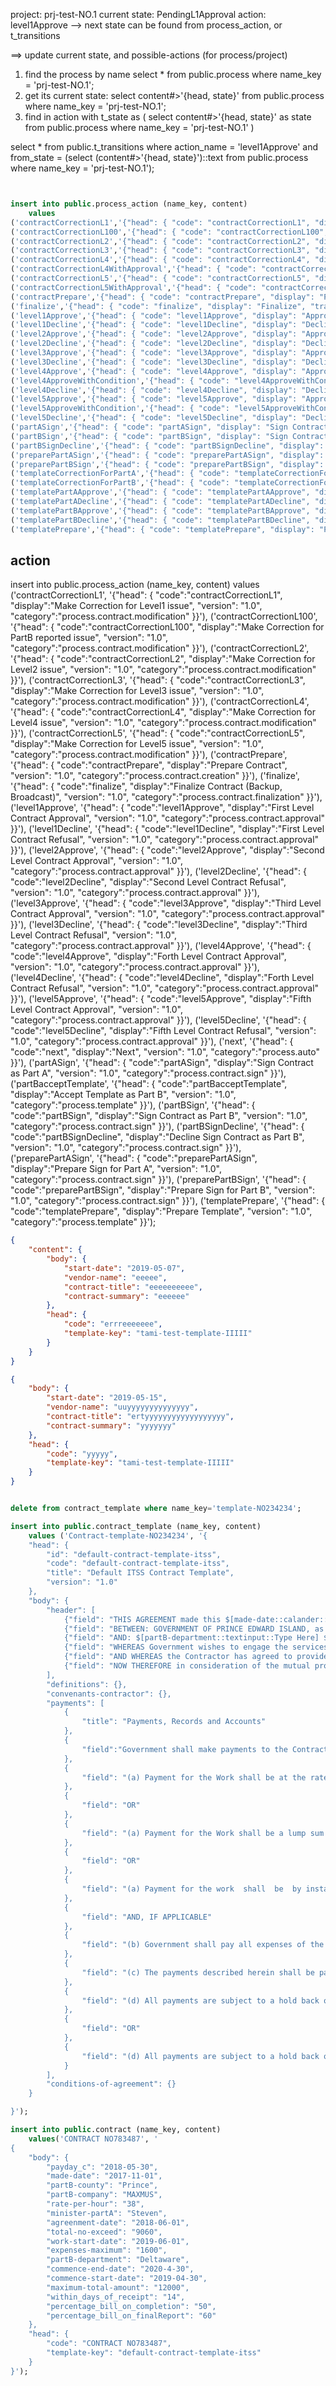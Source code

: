 

project:    prj-test-NO.1
current state:      PendingL1Approval
action:     level1Approve
--> next state can be found from process_action, or t_transitions

==> update current state, and possible-actions (for process/project)


1. find the process by name
    select * from public.process where name_key = 'prj-test-NO.1';
2. get its current state: 
    select content#>'{head, state}' from public.process where name_key = 'prj-test-NO.1';
3. find in action
   with t_state as (
       select content#>'{head, state}' as state from public.process where name_key = 'prj-test-NO.1'
   )

select * 
	from public.t_transitions 
	where action_name = 'level1Approve' 
		and from_state = (select (content#>'{head, state}')::text from public.process where name_key = 'prj-test-NO.1');
		


~~~sql


insert into public.process_action (name_key, content)
    values
('contractCorrectionL1','{"head": { "code": "contractCorrectionL1", "display": "Contract Correction L1", "transformations": [{ "from": "contractPendingCorrection", "to": "contractCorrectedL1Issue"}], "ui_actions": ["contract.ru"], "category": "Process.Contract.Prepare", "version": "1.0.0"}}'),
('contractCorrectionL100','{"head": { "code": "contractCorrectionL100", "display": "Contract Correction for Part B", "transformations": [{ "from": "contractPendingCorrectionL100Issue", "to": "contractCorrectedL100Issue"}], "ui_actions": ["contract.ru"], "category": "Process.Contract.Prepare", "version": "1.0.0"}}'),
('contractCorrectionL2','{"head": { "code": "contractCorrectionL2", "display": "Contract Correction L2", "transformations": [{ "from": "contractPendingCorrectionL2Issue", "to": "contractCorrectedL2Issue"}], "ui_actions": ["contract.ru"], "category": "Process.Contract.Prepare", "version": "1.0.0"}}'),
('contractCorrectionL3','{"head": { "code": "contractCorrectionL3", "display": "Contract Correction L3", "transformations": [{ "from": "contractPendingCorrectionL3Issue", "to": "contractCorrectedL3Issue"}], "ui_actions": ["contract.ru"], "category": "Process.Contract.Prepare", "version": "1.0.0"}}'),
('contractCorrectionL4','{"head": { "code": "contractCorrectionL4", "display": "Contract Correction L4", "transformations": [{ "from": "contractPendingCorrectionL4Issue", "to": "contractCorrectedL4Issue"}], "ui_actions": ["contract.ru"], "category": "Process.Contract.Prepare", "version": "1.0.0"}}'),
('contractCorrectionL4WithApproval','{"head": { "code": "contractCorrectionL4WithApproval", "display": "Contract Correction L4 Pre-Approved", "transformations": [{ "from": "contractPendingCorrectionL4IssueWithApproval", "to": "contractCorrectedL4IssueWithApproval"}], "ui_actions": ["contract.ru"], "category": "Process.Contract.Prepare", "version": "1.0.0"}}'),
('contractCorrectionL5','{"head": { "code": "contractCorrectionL5", "display": "Contract Correction L5", "transformations": [{ "from": "contractPendingCorrectionL5Issue", "to": "contractCorrectedL5Issue"}], "ui_actions": ["contract.ru"], "category": "Process.Contract.Prepare", "version": "1.0.0"}}'),
('contractCorrectionL5WithApproval','{"head": { "code": "contractCorrectionL5WithApproval", "display": "Contract Correction L5 Pre-Approved", "transformations": [{ "from": "contractPendingCorrectionL5IssueWithApproval", "to": "contractCorrectedL5IssueWithApproval"}], "ui_actions": ["contract.ru"], "category": "Process.Contract.Prepare", "version": "1.0.0"}}'),
('contractPrepare','{"head": { "code": "contractPrepare", "display": "Prepare Contract", "transformations": [{ "from": "contractPreparing", "to": "contractPrepared"}], "ui_actions": ["contract.cru"], "category": "Process.Contract.Prepare", "version": "1.0.0"}}'),
('finalize','{"head": { "code": "finalize", "display": "Finalize", "transformations": [{ "from": "Finalizing", "to": "Finalized"}], "ui_actions": ["contract.finalize"], "category": "Process.Contract.Finalize", "version": "1.0.0"}}'),
('level1Approve','{"head": { "code": "level1Approve", "display": "Approve as Level 1 staff", "transformations": [{ "from": "PendingL1Approval", "to": "level1Approved"}], "ui_actions": ["contract.approve"], "category": "Process.Contract.Approval", "version": "1.0.0"}}'),
('level1Decline','{"head": { "code": "level1Decline", "display": "Decline as Level 1 staff", "transformations": [{ "from": "PendingL1Approval", "to": "level1Declined"}], "ui_actions": ["contract.decline"], "category": "Process.Contract.Approval", "version": "1.0.0"}}'),
('level2Approve','{"head": { "code": "level2Approve", "display": "Approve as Level 2 staff", "transformations": [{ "from": "PendingL2Approval", "to": "level2Approved"}], "ui_actions": ["contract.approve"], "category": "Process.Contract.Approval", "version": "1.0.0"}}'),
('level2Decline','{"head": { "code": "level2Decline", "display": "Decline as Level 2 staff", "transformations": [{ "from": "PendingL2Approval", "to": "level2Declined"}], "ui_actions": ["contract.decline"], "category": "Process.Contract.Approval", "version": "1.0.0"}}'),
('level3Approve','{"head": { "code": "level3Approve", "display": "Approve as Level 3 staff", "transformations": [{ "from": "PendingL3Approval", "to": "level3Approved"}], "ui_actions": ["contract.approve"], "category": "Process.Contract.Approval", "version": "1.0.0"}}'),
('level3Decline','{"head": { "code": "level3Decline", "display": "Decline as Level 3 staff", "transformations": [{ "from": "PendingL3Approval", "to": "level3Declined"}], "ui_actions": ["contract.decline"], "category": "Process.Contract.Approval", "version": "1.0.0"}}'),
('level4Approve','{"head": { "code": "level4Approve", "display": "Approve as Level 4 staff", "transformations": [{ "from": "PendingL4Approval", "to": "level4Approved"}], "ui_actions": ["contract.approve"], "category": "Process.Contract.Approval", "version": "1.0.0"}}'),
('level4ApproveWithCondition','{"head": { "code": "level4ApproveWithCondition", "display": "Conditional Approve as Level 4 staff", "transformations": [{ "from": "PendingL4Approval", "to": "contractPendingCorrectionL4IssueWithApproval"}], "ui_actions": ["contract.conditonalApprove"], "category": "Process.Contract.Approval", "version": "1.0.0"}}'),
('level4Decline','{"head": { "code": "level4Decline", "display": "Decline as Level 4 staff", "transformations": [{ "from": "PendingL4Approval", "to": "level4Declined"}], "ui_actions": ["contract.decline"], "category": "Process.Contract.Approval", "version": "1.0.0"}}'),
('level5Approve','{"head": { "code": "level5Approve", "display": "Approve as Level 5 staff", "transformations": [{ "from": "PendingL5Approval", "to": "level5Approved"}], "ui_actions": ["contract.approve"], "category": "Process.Contract.Approval", "version": "1.0.0"}}'),
('level5ApproveWithCondition','{"head": { "code": "level5ApproveWithCondition", "display": "Conditional Approve as Level 5 staff", "transformations": [{ "from": "PendingL5Approval", "to": "contractPendingCorrectionL5IssueWithApproval"}], "ui_actions": ["contract.conditonalApprove"], "category": "Process.Contract.Approval", "version": "1.0.0"}}'),
('level5Decline','{"head": { "code": "level5Decline", "display": "Decline as Level 5 staff", "transformations": [{ "from": "PendingL5Approval", "to": "level5Declined"}], "ui_actions": ["contract.decline"], "category": "Process.Contract.Approval", "version": "1.0.0"}}'),
('partASign','{"head": { "code": "partASign", "display": "Sign Contract as Part A", "transformations": [{ "from": "PendingPartASign", "to": "PartASigned"}], "ui_actions": ["contract.sign"], "category": "Process.Contract.Sign", "version": "1.0.0"}}'),
('partBSign','{"head": { "code": "partBSign", "display": "Sign Contract as Part B", "transformations": [{ "from": "PendingPartBSign", "to": "PartBSigned"}], "ui_actions": ["contract.sign"], "category": "Process.Contract.Sign", "version": "1.0.0"}}'),
('partBSignDecline','{"head": { "code": "partBSignDecline", "display": "Decline Sign Contract as Part B", "transformations": [{ "from": "PendingPartBSign", "to": "PartBDeclined"}], "ui_actions": ["contract.declineSign"], "category": "Process.Contract.Sign", "version": "1.0.0"}}'),
('preparePartASign','{"head": { "code": "preparePartASign", "display": "Prepare Part A Sign", "transformations": [{ "from": "PreparingPartASign", "to": "PendingPartASign"}], "ui_actions": ["contract.prepareSign"], "category": "Process.Contract.Sign", "version": "1.0.0"}}'),
('preparePartBSign','{"head": { "code": "preparePartBSign", "display": "Prepare Part B Sign", "transformations": [{ "from": "PreparingPartBSign", "to": "PendingPartBSign"}], "ui_actions": ["contract.prepareSign"], "category": "Process.Contract.Sign", "version": "1.0.0"}}'),
('templateCorrectionForPartA','{"head": { "code": "templateCorrectionForPartA", "display": "Template Correction for Part A", "transformations": [{ "from": "pendingTemplateCorrectionFromPartA", "to": "templateCorrectedForPartA"}], "ui_actions": ["template.ru"], "category": "Process.Template.Prepare", "version": "1.0.0"}}'),
('templateCorrectionForPartB','{"head": { "code": "templateCorrectionForPartB", "display": "Template Correction for Part B", "transformations": [{ "from": "pendingTemplateCorrectionFromPartB", "to": "templateCorrectedForPartB"}], "ui_actions": ["template.ru"], "category": "Process.Template.Prepare", "version": "1.0.0"}}'),
('templatePartAApprove','{"head": { "code": "templatePartAApprove", "display": "Approve Template as Part A", "transformations": [{ "from": "templatePendingApprovalBySupervisor", "to": "templatePartAApproved"}], "ui_actions": ["template.approve"], "category": "Process.Template.Prepare", "version": "1.0.0"}}'),
('templatePartADecline','{"head": { "code": "templatePartADecline", "display": "Decline Template as Part A", "transformations": [{ "from": "templatePendingApprovalBySupervisor", "to": "templatePartADeclined"}], "ui_actions": ["template.decline"], "category": "Process.Template.Prepare", "version": "1.0.0"}}'),
('templatePartBApprove','{"head": { "code": "templatePartBApprove", "display": "Approve Template as Part B", "transformations": [{ "from": "templatePendingAcceptanceByVendor", "to": "templatePartBApproved"}], "ui_actions": ["template.approve"], "category": "Process.Template.Prepare", "version": "1.0.0"}}'),
('templatePartBDecline','{"head": { "code": "templatePartBDecline", "display": "Decline Template as Part B", "transformations": [{ "from": "templatePendingAcceptanceByVendor", "to": "templatePartBDeclined"}], "ui_actions": ["template.decline"], "category": "Process.Template.Prepare", "version": "1.0.0"}}'),
('templatePrepare','{"head": { "code": "templatePrepare", "display": "Prepare Template", "transformations": [{ "from": "templatePreparing", "to": "templatePrepared"}], "ui_actions": ["template.cru"], "category": "Process.Template.Prepare", "version": "1.0.0"}}');

~~~













action
------

insert into public.process_action (name_key, content)
    values
('contractCorrectionL1', '{"head": { "code":"contractCorrectionL1", "display":"Make Correction for Level1 issue", "version": "1.0", "category":"process.contract.modification" }}'),
('contractCorrectionL100', '{"head": { "code":"contractCorrectionL100", "display":"Make Correction for PartB reported issue", "version": "1.0", "category":"process.contract.modification" }}'),
('contractCorrectionL2', '{"head": { "code":"contractCorrectionL2", "display":"Make Correction for Level2 issue", "version": "1.0", "category":"process.contract.modification" }}'),
('contractCorrectionL3', '{"head": { "code":"contractCorrectionL3", "display":"Make Correction for Level3 issue", "version": "1.0", "category":"process.contract.modification" }}'),
('contractCorrectionL4', '{"head": { "code":"contractCorrectionL4", "display":"Make Correction for Level4 issue", "version": "1.0", "category":"process.contract.modification" }}'),
('contractCorrectionL5', '{"head": { "code":"contractCorrectionL5", "display":"Make Correction for Level5 issue", "version": "1.0", "category":"process.contract.modification" }}'),
('contractPrepare', '{"head": { "code":"contractPrepare", "display":"Prepare Contract", "version": "1.0", "category":"process.contract.creation" }}'),
('finalize', '{"head": { "code":"finalize", "display":"Finalize Contract (Backup, Broadcast)", "version": "1.0", "category":"process.contract.finalization" }}'),
('level1Approve', '{"head": { "code":"level1Approve", "display":"First Level Contract Approval", "version": "1.0", "category":"process.contract.approval" }}'),
('level1Decline', '{"head": { "code":"level1Decline", "display":"First Level Contract Refusal", "version": "1.0", "category":"process.contract.approval" }}'),
('level2Approve', '{"head": { "code":"level2Approve", "display":"Second Level Contract Approval", "version": "1.0", "category":"process.contract.approval" }}'),
('level2Decline', '{"head": { "code":"level2Decline", "display":"Second Level Contract Refusal", "version": "1.0", "category":"process.contract.approval" }}'),
('level3Approve', '{"head": { "code":"level3Approve", "display":"Third Level Contract Approval", "version": "1.0", "category":"process.contract.approval" }}'),
('level3Decline', '{"head": { "code":"level3Decline", "display":"Third Level Contract Refusal", "version": "1.0", "category":"process.contract.approval" }}'),
('level4Approve', '{"head": { "code":"level4Approve", "display":"Forth Level Contract Approval", "version": "1.0", "category":"process.contract.approval" }}'),
('level4Decline', '{"head": { "code":"level4Decline", "display":"Forth Level Contract Refusal", "version": "1.0", "category":"process.contract.approval" }}'),
('level5Approve', '{"head": { "code":"level5Approve", "display":"Fifth Level Contract Approval", "version": "1.0", "category":"process.contract.approval" }}'),
('level5Decline', '{"head": { "code":"level5Decline", "display":"Fifth Level Contract Refusal", "version": "1.0", "category":"process.contract.approval" }}'),
('next', '{"head": { "code":"next", "display":"Next", "version": "1.0", "category":"process.auto" }}'),
('partASign', '{"head": { "code":"partASign", "display":"Sign Contract as Part A", "version": "1.0", "category":"process.contract.sign" }}'),
('partBacceptTemplate', '{"head": { "code":"partBacceptTemplate", "display":"Accept Template as Part B", "version": "1.0", "category":"process.template" }}'),
('partBSign', '{"head": { "code":"partBSign", "display":"Sign Contract as Part B", "version": "1.0", "category":"process.contract.sign" }}'),
('partBSignDecline', '{"head": { "code":"partBSignDecline", "display":"Decline Sign Contract as Part B", "version": "1.0", "category":"process.contract.sign" }}'),
('preparePartASign', '{"head": { "code":"preparePartASign", "display":"Prepare Sign for Part A", "version": "1.0", "category":"process.contract.sign" }}'),
('preparePartBSign', '{"head": { "code":"preparePartBSign", "display":"Prepare Sign for Part B", "version": "1.0", "category":"process.contract.sign" }}'),
('templatePrepare', '{"head": { "code":"templatePrepare", "display":"Prepare Template", "version": "1.0", "category":"process.template" }}');












~~~json
{
    "content": {
        "body": {
            "start-date": "2019-05-07",
            "vendor-name": "eeeee",
            "contract-title": "eeeeeeeeee",
            "contract-summary": "eeeeee"
        },
        "head": {
            "code": "errreeeeeee",
            "template-key": "tami-test-template-IIIII"
        }
    }
}

{
    "body": {
        "start-date": "2019-05-15",
        "vendor-name": "uuyyyyyyyyyyyyyy",
        "contract-title": "ertyyyyyyyyyyyyyyyyyy",
        "contract-summary": "yyyyyyy"
    },
    "head": {
        "code": "yyyyy",
        "template-key": "tami-test-template-IIIII"
    }
}

~~~



~~~sql

delete from contract_template where name_key='template-NO234234';

insert into public.contract_template (name_key, content)  
    values ('Contract-template-NO234234', '{
    "head": {
        "id": "default-contract-template-itss",
        "code": "default-contract-template-itss",
        "title": "Default ITSS Contract Template",
        "version": "1.0"
    },
    "body": {
        "header": [
            {"field": "THIS AGREEMENT made this $[made-date::calander::dateformat1]"},
            {"field": "BETWEEN: GOVERNMENT OF PRINCE EDWARD ISLAND, as represented by the Minister of $[minister-partA::textinput::Type here], $$$$(hereinafter referred to as \"Government\") OF THE PART A;"},
            {"field": "AND: $[partB-department::textinput::Type Here] $$of $[partB-company::textinput::Type Here] $$in $[partB-county::textinput::Type Here] County,  Province of $[partB-province::dropdownlist::VVV:codetable:province], $$$$(hereinafter referred to as the \"Contractor\") OF THE PART B"},
            {"field": "WHEREAS Government wishes to engage the services of the Contractor to carry out the services described in Schedule \"A\" attached hereto;$$"},
            {"field": "AND WHEREAS the Contractor has agreed to provide Government with these services on certain terms and conditions as more particularly set out in this Agreement;$$"},
            {"field": "NOW THEREFORE in consideration of the mutual promises contained in this Agreement, the Parties agree that the terms and conditions of their relationship are as follows:$$"}
        ],
        "definitions": {},
        "convenants-contractor": {},
        "payments": [
            {
                "title": "Payments, Records and Accounts"
            },
            {
                "field":"Government shall make payments to the Contractor in the following manner:"
            },
            {
                "field": "(a) Payment for the Work shall be at the rate of $ $[rate-per-hour::textinput::Type here] per hour, excluding taxes, but in no case shall the total payment exceed $ $[total-no-exceed::textinput::Type here]"
            },
            {
                "field": "OR"
            },
            {
                "field": "(a) Payment for the Work shall be a lump sum of $ $[lump-sum::textinput::Type here] , excluding taxes, payable on the $[lump-paydate::calander::Type here]"
            },
            {
                "field": "OR"
            },
            {
                "field": "(a) Payment for the work  shall  be  by installments  of $ $[rate-per-hour::textinput::Type here], excluding taxes, payable as follows [ie. List dates (milestones) when payments will be made including amount to be paid on each date]"
            },
            {
                "field": "AND, IF APPLICABLE"
            },
            {
                "field": "(b) Government shall pay all expenses of the Contractor, exclusive of all taxes, up to a maximum of $ $[expenses-maximum::textinput::Type here],based on expenses actually incurred and verified by receipt."
            },
            {
                "field": "(c) The payments described herein shall be paid upon the basis of the submission, by the $[payday_c::calander::Type here],of a detailed statement together with all necessary receipts.  Such statements shall be submitted to Government, and Government shall pay the amount owing within $[within_days_of_receipt::textinput::Type here]"
            },
            {
                "field": "(d) All payments are subject to a hold back of an amount equal to $[percentage_bill_on_completion::textinput::Type here]__% of the amount billed.  The hold back shall be paid upon completion and acceptance of the Work."
            },
            {
                "field": "OR"
            },
            {
                "field": "(d) All payments are subject to a hold back of an amount equal to $[percentage_bill_on_finalReport::textinput::Type here]__% of the amount billed.  The hold back shall be paid upon the submission and acceptance of the final report and completion of the work."
            }
        ],
        "conditions-of-agreement": {}
    }

}');

~~~



~~~sql
insert into public.contract (name_key, content)  
    values('CONTRACT NO783487', '
{
    "body": {
        "payday_c": "2018-05-30",
        "made-date": "2017-11-01",
        "partB-county": "Prince",
        "partB-company": "MAXMUS",
        "rate-per-hour": "38",
        "minister-partA": "Steven",
        "agreenment-date": "2018-06-01",
        "total-no-exceed": "9060",
        "work-start-date": "2019-06-01",
        "expenses-maximum": "1600",
        "partB-department": "Deltaware",
        "commence-end-date": "2020-4-30",
        "commence-start-date": "2019-04-30",
        "maximum-total-amount": "12000",
        "within_days_of_receipt": "14",
        "percentage_bill_on_completion": "50",
        "percentage_bill_on_finalReport": "60"
    },
    "head": {
        "code": "CONTRACT NO783487",
        "template-key": "default-contract-template-itss"
    }
}');
~~~